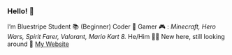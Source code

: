 ### Hello! 👋
I’m Bluestripe
Student 📚
(Beginner) Coder 🫠
Gamer 🎮 : _Minecraft, Hero Wars, Spirit Farer, Valorant, Mario Kart 8._
He/Him 👨‍💻
New here, still looking around 👀
[My Website](bluestripee.github.io)
